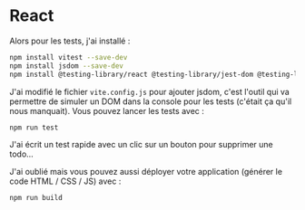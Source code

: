 # React

Alors pour les tests, j'ai installé :

```bash
npm install vitest --save-dev
npm install jsdom --save-dev
npm install @testing-library/react @testing-library/jest-dom @testing-library/user-event --save-dev
```

J'ai modifié le fichier `vite.config.js` pour ajouter jsdom, c'est l'outil qui va permettre de simuler un DOM dans la console pour les tests (c'était ça qu'il nous manquait). Vous pouvez lancer les tests avec :

```bash
npm run test
```

J'ai écrit un test rapide avec un clic sur un bouton pour supprimer une todo...

J'ai oublié mais vous pouvez aussi déployer votre application (générer le code HTML / CSS / JS) avec :

```bash
npm run build
```
